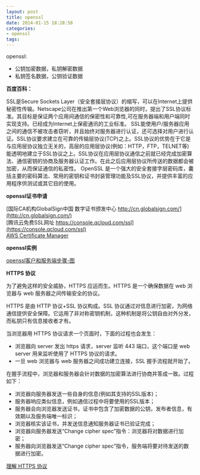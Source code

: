 ```yaml
---
layout: post
title: openssl
date: 2014-01-15 18:28:58
categories:
- openssl
tags:
---
```


openssl:

- 公钥加密数据，私钥解密数据 
- 私钥签名数据，公钥验证数据


**百度百科：**

SSL是Secure Sockets Layer（安全套接层协议）的缩写，可以在Internet上提供秘密性传输。Netscape公司在推出第一个Web浏览器的同时，提出了SSL协议标准。其目标是保证两个应用间通信的保密性和可靠性,可在服务器端和用户端同时实现支持。已经成为Internet上保密通讯的工业标准。
SSL能使用户/服务器应用之间的通信不被攻击者窃听，并且始终对服务器进行认证，还可选择对用户进行认证。SSL协议要求建立在可靠的传输层协议(TCP)之上。SSL协议的优势在于它是与应用层协议独立无关的，高层的应用层协议(例如：HTTP，FTP，TELNET等)能透明地建立于SSL协议之上。SSL协议在应用层协议通信之前就已经完成加密算法、通信密钥的协商及服务器认证工作。在此之后应用层协议所传送的数据都会被加密，从而保证通信的私密性。
OpenSSL 是一个强大的安全套接字层密码库，囊括主要的密码算法、常用的密钥和证书封装管理功能及SSL协议，并提供丰富的应用程序供测试或其它目的使用。

**openssl证书申请**   

[国际CA机构GlobalSign中国 数字证书颁发中心 http://cn.globalsign.com/](http://cn.globalsign.com/)  
[腾讯云免费SSL网址 https://console.qcloud.com/ssl](https://console.qcloud.com/ssl)  
[AWS Certificate Manager](https://aws.amazon.com/cn/certificate-manager)  

**openssl实例**

[openssl客户和服务端步骤-图](http://www.360doc.com/content/14/0506/15/1123425_375204361.shtml)

**HTTPS 协议**

为了避免这样的安全威胁，HTTPS 应运而生。HTTPS 是一个确保数据在 web 浏览器与 web 服务器之间传输安全的协议。

HTTPS 是由 HTTP 协议+SSL 协议构成。SSL 协议通过对信息进行加密，为网络通信提供安全保障。它运用了非对称密钥机制，这种机制是将公钥自由对外分发，而私钥只有信息接收者才有。

当浏览器用 HTTPS 协议请求一个页面时，下面的过程也会发生：

- 浏览器向 server 发出 https 请求，server 监听 443 端口，这个端口是 web server 用来监听使用了 HTTPS 协议的请求。
- 一旦 web 浏览器与 web 服务器之间成功建立连接，SSL 握手流程就开始了。

在握手流程中，浏览器和服务器会针对数据的加密算法进行协商并答成一致。过程如下：

- 浏览器向服务器发送一些自身的信息(例如其支持的SSL版本)；
- 服务器响应类似信息，例如通信过程中将要使用的SSL版本；
- 服务器会向浏览器发送证书，证书中包含了加密数据的公钥，发布者信息，有效期以及服务端唯一标识；
- 浏览器核实该证书，并发送信息通知服务器证书已验证完成；
- 浏览器向服务器发送“Change cipher spec”指令：浏览器将对数据进行加密；
- 服务器向浏览器发送“Change cipher spec”指令，服务端将要对待发送的数据进行加密。

[理解 HTTPS 协议](http://www.oschina.net/translate/understanding-https-protocol)